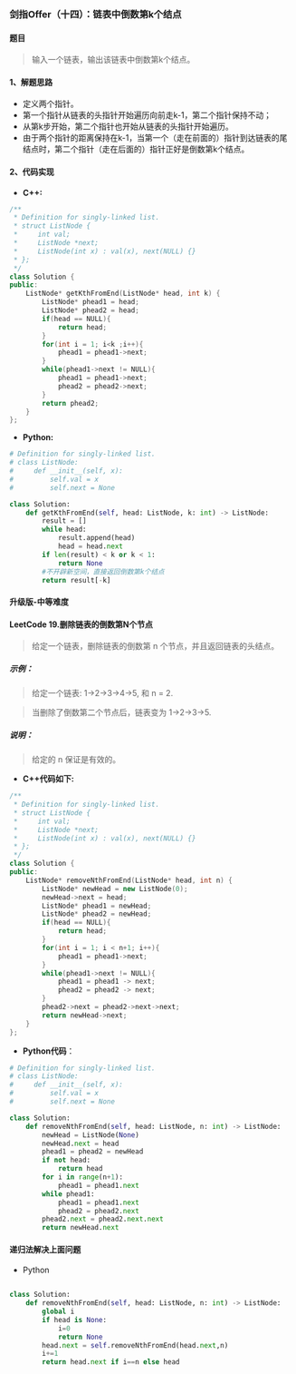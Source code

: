 ### 剑指Offer（十四）：链表中倒数第k个结点
#### 题目
> 输入一个链表，输出该链表中倒数第k个结点。

#### 1、解题思路
- 定义两个指针。
- 第一个指针从链表的头指针开始遍历向前走k-1，第二个指针保持不动；
- 从第k步开始，第二个指针也开始从链表的头指针开始遍历。
- 由于两个指针的距离保持在k-1，当第一个（走在前面的）指针到达链表的尾结点时，第二个指针（走在后面的）指针正好是倒数第k个结点。

#### 2、代码实现
- **C++:**
```cpp
/**
 * Definition for singly-linked list.
 * struct ListNode {
 *     int val;
 *     ListNode *next;
 *     ListNode(int x) : val(x), next(NULL) {}
 * };
 */
class Solution {
public:
    ListNode* getKthFromEnd(ListNode* head, int k) {
        ListNode* phead1 = head;
        ListNode* phead2 = head;
        if(head == NULL){
            return head;
        }
        for(int i = 1; i<k ;i++){
            phead1 = phead1->next;
        }
        while(phead1->next != NULL){
            phead1 = phead1->next;
            phead2 = phead2->next;
        }
        return phead2;
    }
};
```

- **Python:**
```python
# Definition for singly-linked list.
# class ListNode:
#     def __init__(self, x):
#         self.val = x
#         self.next = None

class Solution:
    def getKthFromEnd(self, head: ListNode, k: int) -> ListNode:
        result = []
        while head:
            result.append(head)
            head = head.next
        if len(result) < k or k < 1:
            return None
        #不开辟新空间，直接返回倒数第k个结点
        return result[-k]
```

#### 升级版-中等难度
#### LeetCode 19.删除链表的倒数第N个节点
> 给定一个链表，删除链表的倒数第 n 个节点，并且返回链表的头结点。

##### 示例：

> 给定一个链表: 1->2->3->4->5, 和 n = 2.

> 当删除了倒数第二个节点后，链表变为 1->2->3->5.

##### 说明：

> 给定的 n 保证是有效的。

- **C++代码如下:**
```cpp
/**
 * Definition for singly-linked list.
 * struct ListNode {
 *     int val;
 *     ListNode *next;
 *     ListNode(int x) : val(x), next(NULL) {}
 * };
 */
class Solution {
public:
    ListNode* removeNthFromEnd(ListNode* head, int n) {
        ListNode* newHead = new ListNode(0);
        newHead->next = head;
        ListNode* phead1 = newHead;
        ListNode* phead2 = newHead;
        if(head == NULL){
            return head;
        }
        for(int i = 1; i < n+1; i++){
            phead1 = phead1->next;
        }
        while(phead1->next != NULL){
            phead1 = phead1 -> next;
            phead2 = phead2 -> next;
        }
        phead2->next = phead2->next->next;
        return newHead->next;
    }
};
```

- **Python代码**：
```python
# Definition for singly-linked list.
# class ListNode:
#     def __init__(self, x):
#         self.val = x
#         self.next = None

class Solution:
    def removeNthFromEnd(self, head: ListNode, n: int) -> ListNode:
        newHead = ListNode(None)
        newHead.next = head
        phead1 = phead2 = newHead
        if not head:
            return head
        for i in range(n+1):
            phead1 = phead1.next
        while phead1:
            phead1 = phead1.next
            phead2 = phead2.next
        phead2.next = phead2.next.next
        return newHead.next
```

#### 递归法解决上面问题
- Python
```python

class Solution:
    def removeNthFromEnd(self, head: ListNode, n: int) -> ListNode:
        global i 
        if head is None:
            i=0
            return None
        head.next = self.removeNthFromEnd(head.next,n)
        i+=1
        return head.next if i==n else head
```

